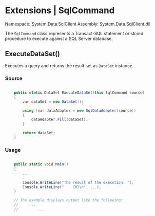# Extensions | SqlCommand

Namespace: System.Data.SqlClient
Assembly: System.Data.SqlClient.dll

The `SqlCommand` class represents a Transact-SQL statement or stored procedure to execute against a SQL Server database.
<br>


## ExecuteDataSet()

Executes a query and returns the result set as `DataSet` instance.

### Source

```csharp

    public static DataSet ExecuteDataSet(this SqlCommand source)
    {
        var dataSet = new DataSet();

        using (var dataAdapter = new SqlDataAdapter(source))
        {
            dataAdapter.Fill(dataSet);
        }

        return dataSet;
    }

```

### Usage

```csharp

    public static void Main()
    {
        ...
        
        Console.WriteLine("The result of the execution: ");
        Console.WriteLine("    {0}\n", ...);
    }

    // The example displays output like the following:
    //     ...
    //         ...

```

